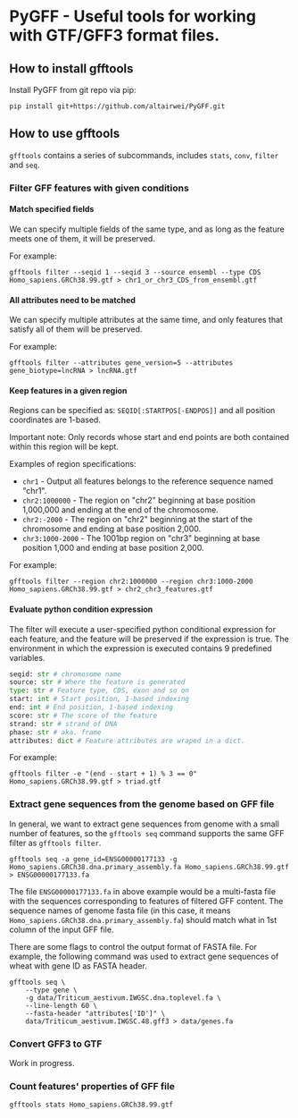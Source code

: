# PyGFF - Useful tools for working with GTF/GFF3 format files.

## How to install gfftools

Install PyGFF from git repo via pip:

```shell
pip install git+https://github.com/altairwei/PyGFF.git
```

## How to use gfftools

`gfftools` contains a series of subcommands, includes `stats`, `conv`, `filter` and `seq`.

### Filter GFF features with given conditions

#### Match specified fields

We can specify multiple fields of the same type, and as long as the feature meets one of them, it will be preserved.

For example:

```shell
gfftools filter --seqid 1 --seqid 3 --source ensembl --type CDS Homo_sapiens.GRCh38.99.gtf > chr1_or_chr3_CDS_from_ensembl.gtf
```

#### All attributes need to be matched

We can specify multiple attributes at the same time, and only features that satisfy all of them will be preserved.

For example:

```shell
gfftools filter --attributes gene_version=5 --attributes gene_biotype=lncRNA > lncRNA.gtf
```

#### Keep features in a given region

Regions can be specified as: `SEQID[:STARTPOS[-ENDPOS]]` and all position coordinates are 1-based.

Important note: Only records whose start and end points are both contained within this region will be kept.

Examples of region specifications:

* `chr1` - Output all features belongs to the reference sequence named "chr1".
* `chr2:1000000` - The region on "chr2" beginning at base position 1,000,000 and ending at the end of the chromosome.
* `chr2:-2000` - The region on "chr2" beginning at the start of the chromosome and ending at base position 2,000.
* `chr3:1000-2000` - The 1001bp region on "chr3" beginning at base position 1,000 and ending at base position 2,000.

For example:

```shell
gfftools filter --region chr2:1000000 --region chr3:1000-2000 Homo_sapiens.GRCh38.99.gtf > chr2_chr3_features.gtf
```

#### Evaluate python condition expression

The filter will execute a user-specified python conditional expression for each feature, and the feature will be preserved if the expression is true. The environment in which the expression is executed contains 9 predefined variables.

```python
seqid: str # chromosome name
source: str # Where the feature is generated
type: str # Feature type, CDS, exon and so on
start: int # Start position, 1-based indexing
end: int # End position, 1-based indexing
score: str # The score of the feature
strand: str # strand of DNA
phase: str # aka. frame
attributes: dict # Feature attributes are wraped in a dict.
```

For example:

```shell
gfftools filter -e "(end - start + 1) % 3 == 0" Homo_sapiens.GRCh38.99.gtf > triad.gtf
```

### Extract gene sequences from the genome based on GFF file

In general, we want to extract gene sequences from genome with a small number of features, so the `gfftools seq` command supports the same GFF filter as `gfftools filter`.

```shell
gfftools seq -a gene_id=ENSG00000177133 -g Homo_sapiens.GRCh38.dna.primary_assembly.fa Homo_sapiens.GRCh38.99.gtf > ENSG00000177133.fa
```

The file `ENSG00000177133.fa` in above example would be a multi-fasta file with the sequences corresponding to features of filtered GFF content. The sequence names of genome fasta file (in this case, it means `Homo_sapiens.GRCh38.dna.primary_assembly.fa`) should match what in 1st column of the input GFF file.

There are some flags to control the output format of FASTA file. For example, the following command was used to extract gene sequences of wheat with gene ID as FASTA header.

```shell
gfftools seq \
    --type gene \
    -g data/Triticum_aestivum.IWGSC.dna.toplevel.fa \
    --line-length 60 \
    --fasta-header "attributes['ID']" \
    data/Triticum_aestivum.IWGSC.48.gff3 > data/genes.fa
```

### Convert GFF3 to GTF

Work in progress.


### Count features' properties of GFF file

```shell
gfftools stats Homo_sapiens.GRCh38.99.gtf
```